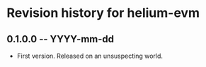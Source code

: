 # Revision history for helium-evm

## 0.1.0.0 -- YYYY-mm-dd

* First version. Released on an unsuspecting world.
